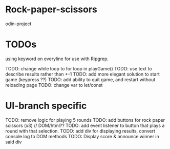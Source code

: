 # Rock-paper-scissors

odin-project

# TODOs

using keyword on everyline for use with Ripgrep.

TODO: change while loop to for loop in playGame()
TODO: use text to describe results rather than +-1
TODO: add more elegant solution to start game (keypress ??)
TODO: add ability to quit game, and restart without reloading page
TODO: change var to let/const

# UI-branch specific

TODO: remove logic for playing 5 rounds
TODO: add buttons for rock paper scissors (x3) // DOM/html??
TODO: add event listener to button that plays a round with that selection.
TODO: add div for displaying results, convert console.log to DOM methods
TODO: Display score & announce winner in said div
